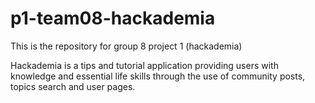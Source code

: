 # p1-team08-hackademia
This is the repository for group 8 project 1 (hackademia)

Hackademia is a tips and tutorial application providing users with knowledge and essential life skills through the use of community posts, topics search and user pages. 



